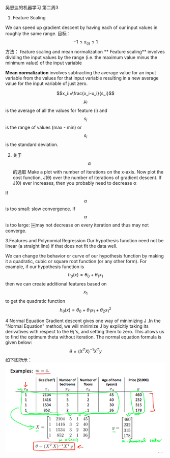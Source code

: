 吴恩达的机器学习 第二周3
1. Feature Scaling

We can speed up gradient descent by having each of our input values in roughly the same range.
目标：
$$-1\leq x_{(i)} \leq 1$$
方法：
 feature scaling and mean normalization
** Feature scaling** involves dividing the input values by the range (i.e. the maximum value minus the minimum value) of the input variable

**Mean normalization** involves subtracting the average value for an input variable from the values for that input variable resulting in a new average value for the input variable of just zero.

$$x_i:=\frac{x_i-u_i}{s_i}$$
$$μ_i$$is the average of all the values for feature (i) and $$s_i$$ is the range of values (max - min) or $$s_i$$ is the standard deviation.

2. 关于 $$\alpha$$的选取
Make a plot with number of iterations on the x-axis. Now plot the cost function, J(θ) over the number of iterations of gradient descent. If J(θ) ever increases, then you probably need to decrease α

If $$\alpha$$ is too small: slow convergence.
If $$\alpha$$ is too large: ￼may not decrease on every iteration and thus may not converge.

3.Features and Polynomial Regression
Our hypothesis function need not be linear (a straight line) if that does not fit the data well.

We can change the behavior or curve of our hypothesis function by making it a quadratic, cubic or square root function (or any other form).
For example, if our hypothesis function is $$h_\theta(x)=\theta_0+\theta_1x_1$$	​	  then we can create additional features based on $$x_1$$ to get the quadratic function $$h_\theta(x)=\theta_0+\theta_1x_1+\theta_2x_1^2$$

4 Normal Equation
Gradient descent gives one way of minimizing J .In the "Normal Equation" method, we will minimize J by explicitly taking its derivatives with respect to the θj ’s, and setting them to zero. This allows us to find the optimum theta without iteration. The normal equation formula is given below:
$$\theta=(X^TX)^{-1}X^Ty$$
如下图所示：
![](6.png)
